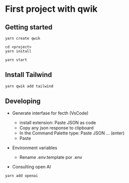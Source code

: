 # First project with qwik

## Getting started

```shell
yarn create qwik

cd <project>
yarn install

yarn start
```

## Install Tailwind

```shell
yarn qwik add tailwind
```

## Developing

- Generate interfase for fecth (VsCode)
  - install extension: Paste JSON as code
  - Copy any json response to clipboard
  - In the Command Palette type: Paste JSON ... (enter)
  - Paste

- Environment variables
  - Rename .env.template por .env 

- Consulting open AI

```shell
yarn add openai
```
